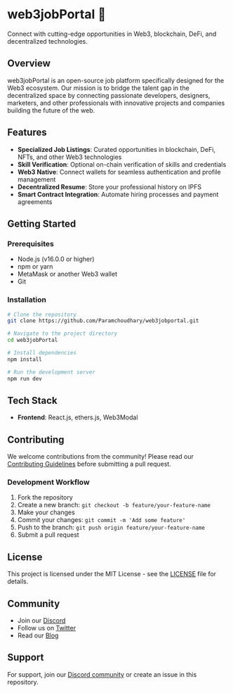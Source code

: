 # web3jobPortal 🚀

Connect with cutting-edge opportunities in Web3, blockchain, DeFi, and decentralized technologies.

## Overview

web3jobPortal is an open-source job platform specifically designed for the Web3 ecosystem. Our mission is to bridge the talent gap in the decentralized space by connecting passionate developers, designers, marketers, and other professionals with innovative projects and companies building the future of the web.

## Features

- **Specialized Job Listings**: Curated opportunities in blockchain, DeFi, NFTs, and other Web3 technologies
- **Skill Verification**: Optional on-chain verification of skills and credentials
- **Web3 Native**: Connect wallets for seamless authentication and profile management
- **Decentralized Resume**: Store your professional history on IPFS
- **Smart Contract Integration**: Automate hiring processes and payment agreements

## Getting Started

### Prerequisites

- Node.js (v16.0.0 or higher)
- npm or yarn
- MetaMask or another Web3 wallet
- Git

### Installation

```bash
# Clone the repository
git clone https://github.com/Paramchoudhary/web3jobportal.git

# Navigate to the project directory
cd web3jobPortal

# Install dependencies
npm install

# Run the development server
npm run dev
```

## Tech Stack

- **Frontend**: React.js, ethers.js, Web3Modal


## Contributing

We welcome contributions from the community! Please read our [Contributing Guidelines](CONTRIBUTING.md) before submitting a pull request.

### Development Workflow

1. Fork the repository
2. Create a new branch: `git checkout -b feature/your-feature-name`
3. Make your changes
4. Commit your changes: `git commit -m 'Add some feature'`
5. Push to the branch: `git push origin feature/your-feature-name`
6. Submit a pull request


## License

This project is licensed under the MIT License - see the [LICENSE](LICENSE) file for details.


## Community

- Join our [Discord](https://discord.gg/web3jobportal)
- Follow us on [Twitter](https://twitter.com/web3jobportal)
- Read our [Blog](https://blog.web3jobportal.com)


## Support

For support, join our [Discord community](https://discord.gg/web3jobportal) or create an issue in this repository.
